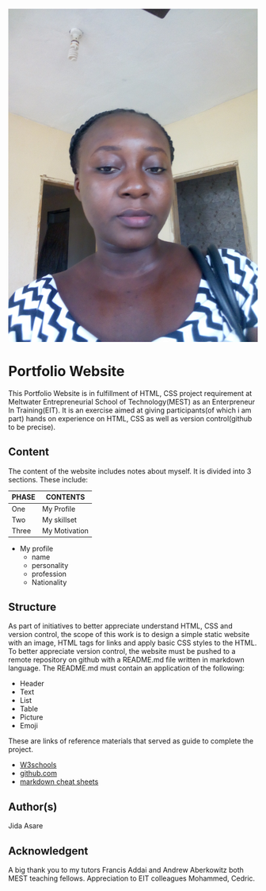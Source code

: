 ![Jida Asare](assets/images/jida1.jpg)

# Portfolio Website
This Portfolio Website is in fulfillment of HTML, CSS project requirement at Meltwater Entrepreneurial School of Technology(MEST) as an Enterpreneur In Training(EIT). It is an exercise aimed at giving participants(of which i am part) hands on experience on HTML, CSS as well as version control(github to be precise).

## Content
The content of the website includes notes about myself. It is divided into 3 sections. These include:

  PHASE          |     CONTENTS          
 -----------------|-----------------
  One  | My Profile            
  Two |My skillset           
  Three | My Motivation         
                                        

* My profile
  * name
  * personality 
  * profession 
  * Nationality
 
 
## Structure
As part of initiatives to better appreciate understand HTML, CSS and version control, the scope of this work is to design a simple static website with an image, HTML tags for links and apply basic CSS styles to the HTML. To better appreciate version control, the website must be pushed to a remote repository on github with a README.md file written in markdown language. The README.md must contain an application of the following:
* Header
* Text
* List
* Table
* Picture
* Emoji

These are links of reference materials that served as guide to complete the project.
* [W3schools](https://www.w3schools.com/)
* [github.com](https://github.com)
* [markdown cheat sheets](https://github.com/adam-p/markdown-here/wiki/Markdown-Cheatsheet#links)



## Author(s)
Jida Asare

## Acknowledgent
A big thank you to my tutors Francis Addai and Andrew Aberkowitz both MEST teaching fellows.
Appreciation to EIT colleagues Mohammed, Cedric.
